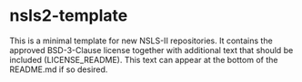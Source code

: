 # nsls2-template

This is a minimal template for new NSLS-II repositories.  It contains the approved BSD-3-Clause license together with additional text that should be included (LICENSE_README).  This text can appear at the bottom of the README.md if so desired. 

